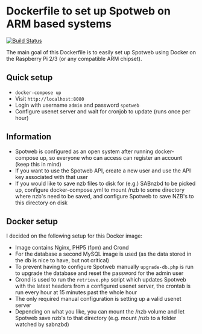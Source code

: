 # Dockerfile to set up Spotweb on ARM based systems

[![Build Status](https://travis-ci.org/edv/docker-arm-spotweb.svg?branch=master)](https://travis-ci.org/edv/docker-arm-spotweb)

The main goal of this Dockerfile is to easily set up Spotweb using Docker on the Raspberry Pi 2/3 (or any compatible ARM chipset).

## Quick setup

* `docker-compose up`
* Visit `http://localhost:8080`
* Login with username `admin` and password `spotweb`
* Configure usenet server and wait for cronjob to update (runs once per hour)

## Information

* Spotweb is configured as an open system after running docker-compose up, so everyone who can access can register an account (keep this in mind)
* If you want to use the Spotweb API, create a new user and use the API key associated with that user
* If you would like to save nzb files to disk for (e.g.) SABnzbd to be picked up, configure docker-compose.yml to mount /nzb to some directory where nzb's need to be saved, and configure Spotweb to save NZB's to this directory on disk

## Docker setup

I decided on the following setup for this Docker image:
* Image contains Nginx, PHP5 (fpm) and Crond
* For the database a second MySQL image is used (as the data stored in the db is nice to have, but not critical)
* To prevent having to configure Spotweb manually `upgrade-db.php` is run to upgrade the database and reset the password for the admin user
* Crond is used to run the `retrieve.php` script which updates Spotweb with the latest headers from a configured usenet server, the crontab is run every hour at 15 minutes past the whole hour
* The only required manual configuration is setting up a valid usenet server
* Depending on what you like, you can mount the /nzb volume and let Spotweb save nzb's to that directory (e.g. mount /nzb to a folder watched by sabnzbd)
